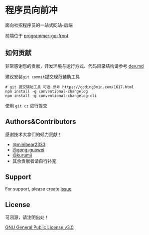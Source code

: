 
# 程序员向前冲

面向社招程序员的一站式网站-后端

前端位于 [programmer-go-front](https://github.com/Sakura-echos/programmer-go-front)

## 如何贡献

非常感谢您的贡献，开发环境与运行方式、代码目录结构请参考 [dev.md](dev.md)

建议安装`git commit`提交规范辅助工具

```shell
# git 提交辅助工具 可选 参考 https://coding3min.com/1617.html
npm install -g conventional-changelog
npm install -g conventional-changelog-cli
```

使用 `git cz` 进行提交

## Authors&Contributors

感谢技术大拿们的倾力贡献！

- [@minibear2333](https://github.com/minibear2333)
- [@gong-guowei](https://github.com/guowei-gong)
- [@kurumii](https://github.com/kurumii)
- 其余贡献者请自行补充


## Support

For support, please create [issue](https://github.com/minibear2333/programmer-go/issues/new)


## License

可闭源，请注明出处！

[GNU General Public License v3.0](LICENSE)

